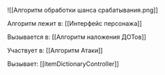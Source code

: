 ![[Алгоритм обработки шанса срабатывания.png]]

Алгоритм лежит в:
[[Интерфейс персонажа]]

Вызывается в:
[[Алгоритм наложения ДОТов]]

Участвует в:
[[Алгоритм Атаки]]

Вызывает:
[[itemDictionaryController]]

